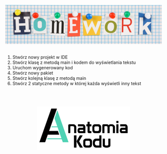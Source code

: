 <p align="center">
    <img src="../images/homework.png" width="800">
    <br/><br/>
</p>

1. Stwórz nowy projekt w IDE
2. Stwórz klasę z metodą main i kodem do wyświetlania tekstu
3. Uruchom wygenerowany kod
4. Stwórz nowy pakiet
5. Stwórz kolejną klasę z metodą main
6. Stwórz 2 statyczne metody w której każda wyświetli inny tekst

<p align="center">
    <br/><br/><br/>
    <img src="../logo.png" width="300">
</p>